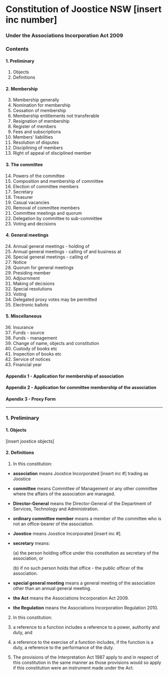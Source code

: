 Constitution of Joostice NSW [insert inc number]
===
### Under the Associations Incorporation Act 2009

### Contents

#### 1. Preliminary
1. Objects
2. Definitions

#### 2. Membership 
3. Membership generally
4. Nomination for membership
5. Cessation of membership
6. Membership entitlements not transferable
7. Resignation of membership
8. Register of members
9. Fees and subscriptions
10. Members' liabilities
11. Resolution of disputes
12. Disciplining of members
13. Right of appeal of disciplined member

#### 3. The committee 
14. Powers of the committee
15. Composition and membership of committee
16. Election of committee members
17. Secretary
18. Treasurer
19. Casual vacancies
20. Removal of committee members
21. Committee meetings and quorum
22. Delegation by committee to sub-committee
23. Voting and decisions

#### 4. General meetings
24. Annual general meetings - holding of
25. Annual general meetings - calling of and business at
26. Special general meetings - calling of
27. Notice
28. Quorum for general meetings
29. Presiding member
30. Adjournment
31. Making of decisions
32. Special resolutions
33. Voting	
34. Delegated proxy votes may be permitted
35. Electronic ballots

#### 5. Miscellaneous
36. Insurance
37. Funds - source
38. Funds - management
39. Change of name, objects and constitution
40. Custody of books etc
41. Inspection of books etc
42. Service of notices
43. Financial year

#### Appendix 1 - Application for membership of association
#### Appendix 2 - Application for committee membership of the association
#### Apendix 3 - Proxy Form

---

### 1. Preliminary

#### 1. Objects

[insert joostice objects]

#### 2. Definitions

1. In this constitution:

- __association__ means Joostice Incorporated [insert inc #] trading as Joostice

- __committee__ means Committee of Management or any other committee where the affairs of the association are managed.

- __Director-General__ means the Director-General of the Department of Services, Technology and Administration.

-  __ordinary committee member__ means a member of the committee who is not an office-bearer of the association.

- __Joostice__ means Joostice Incorporated [insert inc #].

- __secretary__ means:

	(a) the person holding office under this constitution as secretary of the association, or

	(b) if no such person holds that office - the public officer of the association.

- __special general meeting__ means a general meeting of the association other than an annual general meeting.

- __the Act__ means the Associations Incorporation Act 2009.

- __the Regulation__ means the Associations Incorporation Regulation 2010.

2. In this constitution:

1. a reference to a function includes a reference to a power, authority and duty, and

2.  a reference to the exercise of a function includes, if the function is a duty, a reference to the performance of the duty.

3. The provisions of the Interpretation Act 1987 apply to and in respect of this constitution in the same manner as those provisions would so apply if this constitution were an instrument made under the Act.
